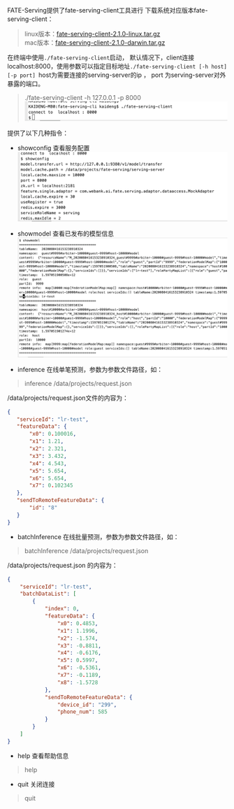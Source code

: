 FATE-Serving提供了fate-serving-client工具进行 下载系统对应版本fate-serving-client：
>linux版本：[fate-serving-client-2.1.0-linux.tar.gz](https://webank-ai-1251170195.cos.ap-guangzhou.myqcloud.com/fate-serving-client-2.1.0-linux.tar.gz )     
>mac版本：[fate-serving-client-2.1.0-darwin.tar.gz](https://webank-ai-1251170195.cos.ap-guangzhou.myqcloud.com/fate-serving-client-2.1.0-darwin.tar.gz)

在终端中使用`./fate-serving-client`启动， 默认情况下，client连接localhost:8000，使用参数可以指定目标地址`./fate-serving-client [-h host] [-p port] `host为需要连接的serving-server的ip ， port 为serving-server对外暴露的端口。
>./fate-serving-client -h 127.0.0.1 -p 8000
![connect](../img/client_connect.jpg)

提供了以下几种指令：

* showconfig 查看服务配置
![showconfig](../img/client_showconfig.jpg)


* showmodel 查看已发布的模型信息
![showmodel](../img/client_showmodel.jpg)


* inference 在线单笔预测，参数为参数文件路径，如：
>inference  /data/projects/request.json     

 /data/projects/request.json文件的内容为：
 ```json
{
    "serviceId": "lr-test",
    "featureData": {
        "x0": 0.100016,
        "x1": 1.21,
        "x2": 2.321,
        "x3": 3.432,
        "x4": 4.543,
        "x5": 5.654,
        "x6": 5.654,
        "x7": 0.102345
    },
    "sendToRemoteFeatureData": {
        "id": "8"
    }
}
``` 


* batchInference 在线批量预测，参数为参数文件路径，如：
>batchInference /data/projects/request.json 

/data/projects/request.json 的内容为： 
```json
{
    "serviceId": "lr-test",
    "batchDataList": [
        {
            "index": 0,
            "featureData": {
                "x0": 0.4853,
                "x1": 1.1996,
                "x2": -1.574,
                "x3": -0.8811,
                "x4": -0.6176,
                "x5": 0.5997,
                "x6": -0.5361,
                "x7": -0.1189,
                "x8": -1.5728
            },
            "sendToRemoteFeatureData": {
                "device_id": "299",
                "phone_num": 585
            }
        }
    ]
}
```

* help 查看帮助信息
> help

* quit 关闭连接
> quit